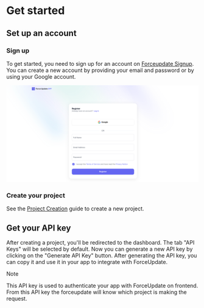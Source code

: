 # Get started

## Set up an account

### Sign up

To get started, you need to sign up for an account on [Forceupdate Signup](https://forceupdate.app/auth/firebase/register). You can create a new account by providing your email and password or by using your Google account.

![Signup](assets/signup.png)

### Create your project

See the [Project Creation](project#creation) guide to create a new project.

## Get your API key

After creating a project, you'll be redirected to the dashboard. The tab "API Keys" will be selected by default. Now you can generate a new API key by clicking on the "Generate API Key" button. After generating the API key, you can copy it and use it in your app to integrate with ForceUpdate.

> [!NOTE]
> This API key is used to authenticate your app with ForceUpdate on frontend. From this API key the forceupdate will know which project is making the request.
